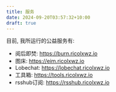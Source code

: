 ```yaml
---
title: 服务
date: 2024-09-20T03:57:32+10:00
draft: true
---
```


目前, 我所运行的公益服务有:

- 阅后即焚: https://burn.ricolxwz.io
- 图床: https://eim.ricolxwz.io
- Lobechat: https://lobechat.ricolxwz.io
- 工具箱: https://tools.ricolxwz.io
- rsshub订阅: https://rsshub.ricolxwz.io